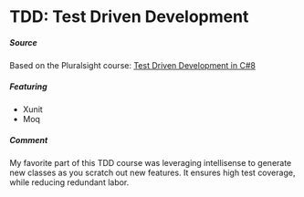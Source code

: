 # TDD: Test Driven Development

##### Source
Based on the Pluralsight course: 
[Test Driven Development in C#8](https://app.pluralsight.com/library/courses/csharp-test-driven-development/exercise-files)

##### Featuring
- Xunit
- Moq

##### Comment
My favorite part of this TDD course was leveraging intellisense to generate new classes as you scratch out new features.  It ensures high test coverage, while reducing redundant labor.